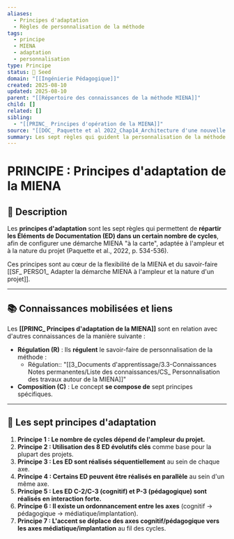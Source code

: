```yaml
---
aliases:
  - Principes d'adaptation
  - Règles de personnalisation de la méthode
tags:
  - principe
  - MIENA
  - adaptation
  - personnalisation
type: Principe
status: 🌱 Seed
domain: "[[Ingénierie Pédagogique]]"
created: 2025-08-10
updated: 2025-08-10
parent: "[[Répertoire des connaissances de la méthode MIENA]]"
child: []
related: []
sibling:
  - "[[PRINC_ Principes d'opération de la MIENA]]"
source: "[[DOC_ Paquette et al 2022_Chap14_Architecture d'une nouvelle méthode d'ingénierie des ENA_ MIENA]]"
summary: Les sept règles qui guident la personnalisation de la méthode MIENA en fonction de l'ampleur et de la nature d'un projet.
---
```


# PRINCIPE : Principes d'adaptation de la MIENA

## 📌 Description
Les **principes d'adaptation** sont les sept règles qui permettent de **répartir les Éléments de Documentation (ED) dans un certain nombre de cycles**, afin de configurer une démarche MIENA "à la carte", adaptée à l'ampleur et à la nature du projet (Paquette et al., 2022, p. 534-536).

Ces principes sont au cœur de la flexibilité de la MIENA et du savoir-faire [[SF_ PERSO1_ Adapter la démarche MIENA à l'ampleur et la nature d'un projet]].

---
## 📚 Connaissances mobilisées et liens
Les **[[PRINC_ Principes d'adaptation de la MIENA]]** sont en relation avec d'autres connaissances de la manière suivante :

- **Régulation (R)** : Ils **régulent** le savoir-faire de personnalisation de la méthode :
    - Régulation:: "[[3_Documents d'apprentissage/3.3-Connaissances Notes permanentes/Liste des connaissances/CS_ Personnalisation des travaux autour de la MIENA]]"
- **Composition (C)** : Le concept **se compose de** sept principes spécifiques.

---
## 🔄 Les sept principes d'adaptation

1.  **Principe 1 : Le nombre de cycles dépend de l'ampleur du projet.**
2.  **Principe 2 : Utilisation des 8 ED évolutifs clés** comme base pour la plupart des projets.
3.  **Principe 3 : Les ED sont réalisés séquentiellement** au sein de chaque axe.
4.  **Principe 4 : Certains ED peuvent être réalisés en parallèle** au sein d'un même axe.
5.  **Principe 5 : Les ED C-2/C-3 (cognitif) et P-3 (pédagogique) sont réalisés en interaction forte.**
6.  **Principe 6 : Il existe un ordonnancement entre les axes** (cognitif -> pédagogique -> médiatique/implantation).
7.  **Principe 7 : L'accent se déplace des axes cognitif/pédagogique vers les axes médiatique/implantation** au fil des cycles.